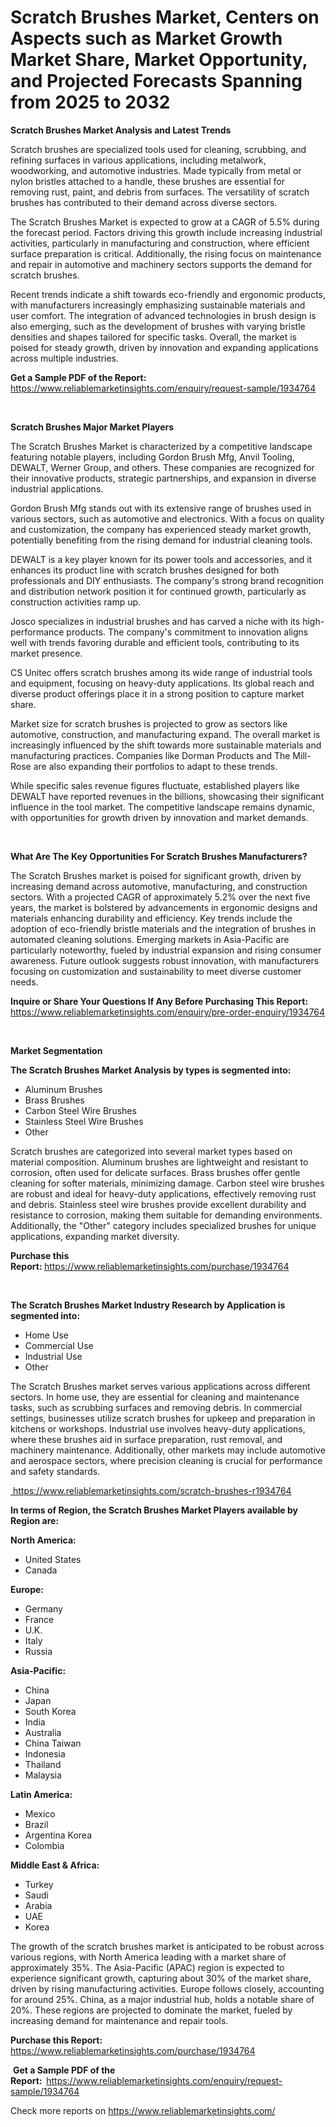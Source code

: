 <p><h1>Scratch Brushes Market, Centers on Aspects such as Market Growth Market Share, Market Opportunity, and Projected Forecasts Spanning from 2025 to 2032</h1></p><p><strong>Scratch Brushes Market Analysis and Latest Trends</strong></p>
<p><p>Scratch brushes are specialized tools used for cleaning, scrubbing, and refining surfaces in various applications, including metalwork, woodworking, and automotive industries. Made typically from metal or nylon bristles attached to a handle, these brushes are essential for removing rust, paint, and debris from surfaces. The versatility of scratch brushes has contributed to their demand across diverse sectors.</p><p>The Scratch Brushes Market is expected to grow at a CAGR of 5.5% during the forecast period. Factors driving this growth include increasing industrial activities, particularly in manufacturing and construction, where efficient surface preparation is critical. Additionally, the rising focus on maintenance and repair in automotive and machinery sectors supports the demand for scratch brushes.</p><p>Recent trends indicate a shift towards eco-friendly and ergonomic products, with manufacturers increasingly emphasizing sustainable materials and user comfort. The integration of advanced technologies in brush design is also emerging, such as the development of brushes with varying bristle densities and shapes tailored for specific tasks. Overall, the market is poised for steady growth, driven by innovation and expanding applications across multiple industries.</p></p>
<p><strong>Get a Sample PDF of the Report:&nbsp;</strong> <a href="https://www.reliablemarketinsights.com/enquiry/request-sample/1934764?utm_campaign=3312&utm_medium=2&utm_source=Github&utm_content=ia&utm_term=09042025&utm_id=scratch-brushes">https://www.reliablemarketinsights.com/enquiry/request-sample/1934764</a></p>
<p>&nbsp;</p>
<p><strong>Scratch Brushes Major Market Players</strong></p>
<p><p>The Scratch Brushes Market is characterized by a competitive landscape featuring notable players, including Gordon Brush Mfg, Anvil Tooling, DEWALT, Werner Group, and others. These companies are recognized for their innovative products, strategic partnerships, and expansion in diverse industrial applications.</p><p>Gordon Brush Mfg stands out with its extensive range of brushes used in various sectors, such as automotive and electronics. With a focus on quality and customization, the company has experienced steady market growth, potentially benefiting from the rising demand for industrial cleaning tools.</p><p>DEWALT is a key player known for its power tools and accessories, and it enhances its product line with scratch brushes designed for both professionals and DIY enthusiasts. The company's strong brand recognition and distribution network position it for continued growth, particularly as construction activities ramp up.</p><p>Josco specializes in industrial brushes and has carved a niche with its high-performance products. The company's commitment to innovation aligns well with trends favoring durable and efficient tools, contributing to its market presence.</p><p>CS Unitec offers scratch brushes among its wide range of industrial tools and equipment, focusing on heavy-duty applications. Its global reach and diverse product offerings place it in a strong position to capture market share.</p><p>Market size for scratch brushes is projected to grow as sectors like automotive, construction, and manufacturing expand. The overall market is increasingly influenced by the shift towards more sustainable materials and manufacturing practices. Companies like Dorman Products and The Mill-Rose are also expanding their portfolios to adapt to these trends.</p><p>While specific sales revenue figures fluctuate, established players like DEWALT have reported revenues in the billions, showcasing their significant influence in the tool market. The competitive landscape remains dynamic, with opportunities for growth driven by innovation and market demands.</p></p>
<p>&nbsp;</p>
<p><strong>What Are The Key Opportunities For Scratch Brushes Manufacturers?</strong></p>
<p><p>The Scratch Brushes market is poised for significant growth, driven by increasing demand across automotive, manufacturing, and construction sectors. With a projected CAGR of approximately 5.2% over the next five years, the market is bolstered by advancements in ergonomic designs and materials enhancing durability and efficiency. Key trends include the adoption of eco-friendly bristle materials and the integration of brushes in automated cleaning solutions. Emerging markets in Asia-Pacific are particularly noteworthy, fueled by industrial expansion and rising consumer awareness. Future outlook suggests robust innovation, with manufacturers focusing on customization and sustainability to meet diverse customer needs.</p></p>
<p><strong>Inquire or Share Your Questions If Any Before Purchasing This Report:</strong> <a href="https://www.reliablemarketinsights.com/enquiry/pre-order-enquiry/1934764?utm_campaign=3312&utm_medium=2&utm_source=Github&utm_content=ia&utm_term=09042025&utm_id=scratch-brushes">https://www.reliablemarketinsights.com/enquiry/pre-order-enquiry/1934764</a></p>
<p>&nbsp;</p>
<p><strong>Market Segmentation</strong></p>
<p><strong>The Scratch Brushes Market Analysis by types is segmented into:</strong></p>
<p><ul><li>Aluminum Brushes</li><li>Brass Brushes</li><li>Carbon Steel Wire Brushes</li><li>Stainless Steel Wire Brushes</li><li>Other</li></ul></p>
<p><p>Scratch brushes are categorized into several market types based on material composition. Aluminum brushes are lightweight and resistant to corrosion, often used for delicate surfaces. Brass brushes offer gentle cleaning for softer materials, minimizing damage. Carbon steel wire brushes are robust and ideal for heavy-duty applications, effectively removing rust and debris. Stainless steel wire brushes provide excellent durability and resistance to corrosion, making them suitable for demanding environments. Additionally, the "Other" category includes specialized brushes for unique applications, expanding market diversity.</p></p>
<p><strong>Purchase this Report:&nbsp;</strong><a href="https://www.reliablemarketinsights.com/purchase/1934764?utm_campaign=3312&utm_medium=2&utm_source=Github&utm_content=ia&utm_term=09042025&utm_id=scratch-brushes">https://www.reliablemarketinsights.com/purchase/1934764</a></p>
<p>&nbsp;</p>
<p><strong>The Scratch Brushes Market Industry Research by Application is segmented into:</strong></p>
<p><ul><li>Home Use</li><li>Commercial Use</li><li>Industrial Use</li><li>Other</li></ul></p>
<p><p>The Scratch Brushes market serves various applications across different sectors. In home use, they are essential for cleaning and maintenance tasks, such as scrubbing surfaces and removing debris. In commercial settings, businesses utilize scratch brushes for upkeep and preparation in kitchens or workshops. Industrial use involves heavy-duty applications, where these brushes aid in surface preparation, rust removal, and machinery maintenance. Additionally, other markets may include automotive and aerospace sectors, where precision cleaning is crucial for performance and safety standards.</p></p>
<p><a href="https://www.reliablemarketinsights.com/scratch-brushes-r1934764?utm_campaign=3312&utm_medium=2&utm_source=Github&utm_content=ia&utm_term=09042025&utm_id=scratch-brushes">&nbsp;https://www.reliablemarketinsights.com/scratch-brushes-r1934764</a></p>
<p><strong>In terms of Region, the Scratch Brushes Market Players available by Region are:</strong></p>
<p>
    <p> <strong> North America: </strong>
        <ul>
            <li>United States</li>
            <li>Canada</li>
        </ul>
        </p> 
    <p> <strong> Europe: </strong>
        <ul>
            <li>Germany</li>
            <li>France</li>
            <li>U.K.</li>
            <li>Italy</li>
            <li>Russia</li>
        </ul>
        </p> 
    <p> <strong> Asia-Pacific: </strong>
        <ul>
            <li>China</li>
            <li>Japan</li>
            <li>South Korea</li>
            <li>India</li>
            <li>Australia</li>
            <li>China Taiwan</li>
            <li>Indonesia</li>
            <li>Thailand</li>
            <li>Malaysia</li>
        </ul>
        </p> 
    <p> <strong> Latin America: </strong>
        <ul>
            <li>Mexico</li>
            <li>Brazil</li>
            <li>Argentina Korea</li>
            <li>Colombia</li>
        </ul>
        </p> 
    <p> <strong> Middle East & Africa: </strong>
        <ul>
            <li>Turkey</li>
            <li>Saudi</li>
            <li>Arabia</li>
            <li>UAE</li>
            <li>Korea</li>
        </ul>
    </p>
    </p>
<p><p>The growth of the scratch brushes market is anticipated to be robust across various regions, with North America leading with a market share of approximately 35%. The Asia-Pacific (APAC) region is expected to experience significant growth, capturing about 30% of the market share, driven by rising manufacturing activities. Europe follows closely, accounting for around 25%. China, as a major industrial hub, holds a notable share of 20%. These regions are projected to dominate the market, fueled by increasing demand for maintenance and repair tools.</p></p>
<p><strong>Purchase this Report: </strong><a href="https://www.reliablemarketinsights.com/purchase/1934764?utm_campaign=3312&utm_medium=2&utm_source=Github&utm_content=ia&utm_term=09042025&utm_id=scratch-brushes">https://www.reliablemarketinsights.com/purchase/1934764</a></p>
<p>&nbsp;<strong>Get a Sample PDF of the Report:&nbsp;&nbsp;</strong><a href="https://www.reliablemarketinsights.com/enquiry/request-sample/1934764?utm_campaign=3312&utm_medium=2&utm_source=Github&utm_content=ia&utm_term=09042025&utm_id=scratch-brushes">https://www.reliablemarketinsights.com/enquiry/request-sample/1934764</a></p>
<p><strong></strong></p>
<p>Check more reports on <a href="https://www.reliablemarketinsights.com/?utm_campaign=3312&utm_medium=2&utm_source=Github&utm_content=ia&utm_term=09042025&utm_id=scratch-brushes">https://www.reliablemarketinsights.com/</a></p>